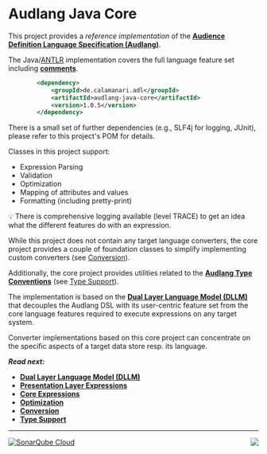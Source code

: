 # Audlang Java Core

This project provides a *reference implementation* of the **[Audience Definition Language Specification (Audlang)](https://github.com/KarlEilebrecht/audlang-spec/blob/main/doc/AudienceDefinitionLanguageSpecification.md#audience-definition-language-specification)**.

The Java/[ANTLR](https://www.antlr.org/) implementation covers the full language feature set including **[comments](https://github.com/KarlEilebrecht/audlang-spec/blob/main/doc/AudienceDefinitionLanguageSpecification.md#15-comments)**.

```xml
		<dependency>
			<groupId>de.calamanari.adl</groupId>
			<artifactId>audlang-java-core</artifactId>
			<version>1.0.5</version>
		</dependency>
```

There is a small set of further dependencies (e.g., SLF4j for logging, JUnit), please refer to this project's POM for details.

Classes in this project support:

 * Expression Parsing
 * Validation
 * Optimization
 * Mapping of attributes and values
 * Formatting (including pretty-print)

:bulb: There is comprehensive logging available (level TRACE) to get an idea what the different features do with an expression.

While this project does not contain any target language converters, the core project provides a couple of foundation classes to simplify implementing custom converters (see [Conversion](./src/main/java/de/calamanari/adl/cnv/README.md)).

Additionally, the core project provides utilities related to the **[Audlang Type Conventions](https://github.com/KarlEilebrecht/audlang-spec/blob/main/doc/AudienceDefinitionLanguageSpecification.md#2-type-conventions)** (see [Type Support](./src/main/java/de/calamanari/adl/cnv/tps/README.md)).

The implementation is based on the **[Dual Layer Language Model (DLLM)](./TheDualLayerLanguageModel.md)** that decouples the Audlang DSL with its user-centric feature set from the core language features required to execute expressions on any target system.

Converter implementations based on this core project can concentrate on the specific aspects of a target data store resp. its language.

***Read next:***
 * **[Dual Layer Language Model (DLLM)](./TheDualLayerLanguageModel.md)**
 * **[Presentation Layer Expressions](./src/main/java/de/calamanari/adl/erl/README.md)**
 * **[Core Expressions](./src/main/java/de/calamanari/adl/irl/README.md)**
 * **[Optimization](./src/main/java/de/calamanari/adl/irl/biceps/README.md)**
 * **[Conversion](./src/main/java/de/calamanari/adl/cnv/README.md)**
 * **[Type Support](./src/main/java/de/calamanari/adl/cnv/tps/README.md)**
 
----
<img align="right" src="https://sonarcloud.io/api/project_badges/measure?project=KarlEilebrecht_audlang-java-core&metric=alert_status" />

[![SonarQube Cloud](https://sonarcloud.io/images/project_badges/sonarcloud-light.svg)](https://sonarcloud.io/summary/new_code?id=KarlEilebrecht_audlang-java-core)




